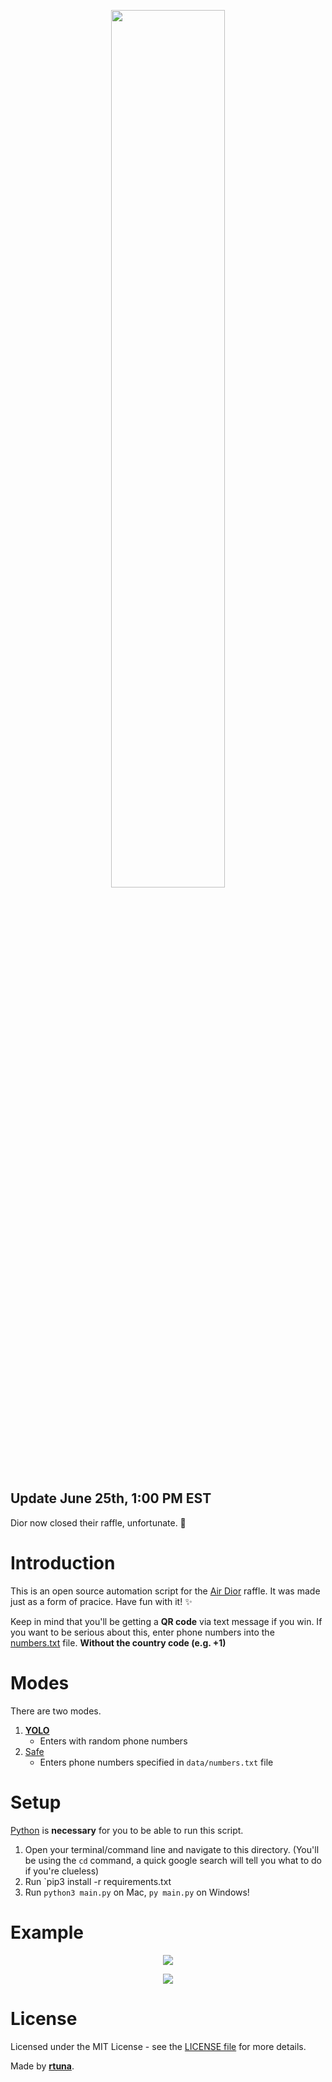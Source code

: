 <p align="center"><img width=60% src="https://i.imgur.com/IRwvlcq.png"></p>

## Update June 25th, 1:00 PM EST
Dior now closed their raffle, unfortunate. 🙁

# Introduction
This is an open source automation script for the [Air Dior](https://www.dior.com/en_int/mens-fashion/air-dior) raffle. It was made just as a form of pracice. Have fun with it! ✨

Keep in mind that you'll be getting a **QR code** via text message if you win. If you want to be serious about this, enter phone numbers into the [numbers.txt](https://github.com/rtunazzz/Diorerrr/blob/master/data/numbers.txt) file. **Without the country code (e.g. +1)**

# Modes
There are two modes.
1. <ins>**YOLO**</ins>
   - Enters with random phone numbers
2. <ins>Safe</ins>
   - Enters phone numbers specified in `data/numbers.txt` file
 
 # Setup
 [Python](https://www.python.org/) is **necessary** for you to be able to run this script.
 1. Open your terminal/command line and navigate to this directory. (You'll be using the `cd` command, a quick google search will tell you what to do if you're clueless)
 2. Run `pip3 install -r requirements.txt
 3. Run `python3 main.py` on Mac, `py main.py` on Windows!
 
# Example
<p align="center"><img src="https://i.imgur.com/kl8IdZJ.png"></p>
<p align="center"><img src="https://i.imgur.com/lbyudlo.png"></p>

# License
Licensed under the MIT License - see the [LICENSE file](https://github.com/rtunazzz/Diorerrr/blob/master/LICENSE) for more details.

 
Made by **[rtuna](https://twitter.com/rtunazzz)**.

